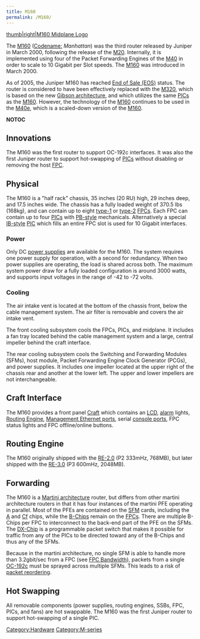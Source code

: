 ```yaml
---
title: M160
permalink: /M160/
---
```


[thumb|right|M160 Midplane Logo](/Image:Manhattan_midplane.png "wikilink")

The [M160](/M160 "wikilink") ([Codename:](/codenames "wikilink") *Manhattan*) was the third router released by Juniper in March 2000, following the release of the [M20](/M20 "wikilink"). Internally, it is implemented using four of the Packet Forwarding Engines of the [M40](/M40 "wikilink") in order to scale to 10 Gigabit per Slot speeds. The [M160](/M160 "wikilink") was introduced in March 2000.

As of 2005, the Juniper M160 has reached [End of Sale (EOS)](/EOS "wikilink") status. The router is considered to have been effectively replaced with the [M320](/M320 "wikilink"), which is based on the new [Gibson architecture](/Gibson_architecture "wikilink"), and which utilizes the same [PICs](/PIC "wikilink") as the [M160](/M160 "wikilink"). However, the technology of the [M160](/M160 "wikilink") continues to be used in the [M40e](/M40e "wikilink"), which is a scaled-down version of the [M160](/M160 "wikilink").

__NOTOC__

Innovations
-----------

The M160 was the first router to support OC-192c interfaces. It was also the first Juniper router to support hot-swapping of [PICs](/PIC "wikilink") without disabling or removing the host [FPC](/FPC "wikilink").

Physical
--------

The M160 is a "half rack" chassis, 35 inches (20 RU) high, 29 inches deep, and 17.5 inches wide. The chassis has a fully loaded weight of 370.5 lbs (168kg), and can contain up to eight [type-1](/type-1 "wikilink") or [type-2](/type-2 "wikilink") [FPCs](/FPC_(generic) "wikilink"). Each FPC can contain up to four [PICs](/PIC "wikilink") with [PB-style](/PB-Style_PIC "wikilink") mechanicals. Alternatively a special [IB-style](/IB-Style_PIC "wikilink") [PIC](/PIC "wikilink") which fills an entire FPC slot is used for 10 Gigabit interfaces.

### Power

Only DC [power supplies](/power_supplies "wikilink") are available for the M160. The system requires one power supply for operation, with a second for redundancy. When two power supplies are operating, the load is shared across both. The maximum system power draw for a fully loaded configuration is around 3000 watts, and supports input voltages in the range of -42 to -72 volts.

### Cooling

The air intake vent is located at the bottom of the chassis front, below the cable management system. The air filter is removable and covers the air intake vent.

The front cooling subsystem cools the FPCs, PICs, and midplane. It includes a fan tray located behind the cable management system and a large, central impeller behind the craft interface.

The rear cooling subsystem cools the Switching and Forwarding Modules (SFMs), host module, Packet Forwarding Engine Clock Generator (PCGs), and power supplies. It includes one impeller located at the upper right of the chassis rear and another at the lower left. The upper and lower impellers are not interchangeable.

Craft Interface
---------------

The M160 provides a front panel [Craft](/Craft "wikilink") which contains an [LCD](/LCD "wikilink"), [alarm](/Alarms "wikilink") lights, [Routing Engine](/Routing_Engine "wikilink"), [Management Ethernet ports](/fxp0 "wikilink"), serial [console ports](/console_port "wikilink"), FPC status lights and FPC offline/online buttons.

Routing Engine
--------------

The M160 originally shipped with the [RE-2.0](/RE-2.0 "wikilink") (P2 333mHz, 768MB), but later shipped with the [RE-3.0](/RE-3.0 "wikilink") (P3 600mHz, 2048MB).

Forwarding
----------

The M160 is a [Martini architecture](/Martini_architecture "wikilink") router, but differs from other martini architecture routers in that it has four instances of the martini PFE operating in parallel. Most of the PFEs are contained on the [SFM](/SFM "wikilink") cards, including the [A](/A-Chip "wikilink") and [Cf](/Internet_Processor_II "wikilink") chips, while the [B-Chips](/B-Chip "wikilink") remain on the [FPCs](/FPC "wikilink"). There are multiple B-Chips per FPC to interconnect to the back-end part of the PFE on the SFMs. The [DX-Chip](/DX-Chip "wikilink") is a programmable packet switch that makes it possible for traffic from any of the PICs to be directed toward any of the B-Chips and thus any of the SFMs.

Because in the martini architecture, no single SFM is able to handle more than 3.2gbit/sec from a FPC (see [FPC Bandwidth](/FPC_Bandwidth "wikilink")), packets from a single [OC-192c](/OC-192c "wikilink") must be sprayed across multiple SFMs. This leads to a risk of [packet reordering](/packet_reordering "wikilink").

Hot Swapping
------------

All removable components (power supplies, routing engines, SSBs, FPC, PICs, and fans) are hot swappable. The M160 was the first Juniper router to support hot-swapping of a single PIC.

[Category:Hardware](/Category:Hardware "wikilink") [Category:M-series](/Category:M-series "wikilink")